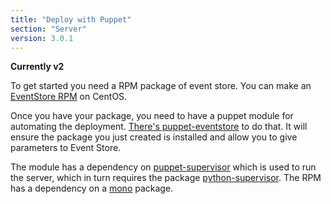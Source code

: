 ```yaml
---
title: "Deploy with Puppet"
section: "Server"
version: 3.0.1
---
```


**Currently v2**

To get started you need a RPM package of event store. You can make an [EventStore RPM](https://github.com/haf/fpm-recipes/tree/master/eventstore) on CentOS.

Once you have your package, you need to have a puppet module for automating the deployment. [There's puppet-eventstore](https://github.com/haf/puppet-eventstore) to do that. It will ensure the package you just created is installed and allow you to give parameters to Event Store.

The module has a dependency on [puppet-supervisor](https://github.com/haf/puppet-supervisor) which is used to run the server, which in turn requires the package [python-supervisor](https://github.com/haf/fpm-recipes/tree/master/python-supervisor). The RPM has a dependency on a [mono](https://github.com/haf/fpm-recipes/tree/master/mono) package.